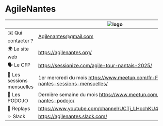 # AgileNantes

|                                | ![logo](agilenantes.jpg)    |
| ------------------------------ | --- |
| ✉️ Qui contacter ?             | Agilenantes@gmail.com|
| 🌍 Le site web                 | https://agilenantes.org/|
| 🗣 Le CFP                      | https://sessionize.com/agile-tour-nantais-2025/ |
| 📆 Les sessions mensuelles     | 1er mercredi du mois https://www.meetup.com/fr-FR/Agile-nantes-sessions-mensuelles/|
| 📆 Les PODOJO			 | Dernière semaine du mois https://www.meetup.com/fr-FR/Agile-nantes-podojo/|
| 🎥 Replays                     | https://www.youtube.com/channel/UCTj_LHochKU48gF_vZNMBsA|
| ✨ Slack                       | https://agilenantes.slack.com/|
